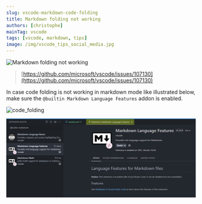 ```yaml
---
slug: vscode-markdown-code-folding
title: Markdown folding not working
authors: [christophe]
mainTag: vscode
tags: [vscode, markdown, tips]
image: /img/vscode_tips_social_media.jpg
---
```

![Markdown folding not working](/img/vscode_tips_banner.jpg)

> [https://github.com/microsoft/vscode/issues/107130](https://github.com/microsoft/vscode/issues/107130)

In case code folding is not working in markdown mode like illustrated below, make sure the `@builtin Markdown Language Features` addon is enabled.

<!-- truncate -->

![code_folding](./images/code_folding.gif)

![Markdown Language Features](./images/markdown_language_features.png)
